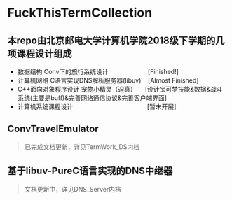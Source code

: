 # FuckThisTermCollection
## 本repo由北京邮电大学计算机学院2018级下学期的几项课程设计组成
* 数据结构 Conv下的旅行系统设计&nbsp;&nbsp;&nbsp;&nbsp;&nbsp;&nbsp;&nbsp;&nbsp;&nbsp;&nbsp;&nbsp;&nbsp;&nbsp;&nbsp;&nbsp;&nbsp;&nbsp;&nbsp;&nbsp;&nbsp;&nbsp;&nbsp;&nbsp;[Finished!]
* 计算机网络 C语言实现DNS解析服务器(libuv)&nbsp;&nbsp;&nbsp;&nbsp;[Almost Finished]
* C++面向对象程序设计 宠物小精灵（迫真）&nbsp;&nbsp;&nbsp;&nbsp;&nbsp;[设计宝可梦技能&数据&战斗系统(主要是buff)&完善网络通信协议&完善客户端界面]
* 计算机系统课程设计&nbsp;&nbsp;&nbsp;&nbsp;&nbsp;&nbsp;&nbsp;&nbsp;&nbsp;&nbsp;&nbsp;&nbsp;&nbsp;&nbsp;&nbsp;&nbsp;&nbsp;&nbsp;&nbsp;&nbsp;&nbsp;&nbsp;&nbsp;&nbsp;&nbsp;&nbsp;&nbsp;&nbsp;&nbsp;&nbsp;&nbsp;&nbsp;&nbsp;&nbsp;&nbsp;&nbsp;&nbsp;&nbsp;&nbsp;&nbsp;&nbsp;&nbsp;&nbsp;[暂未开展]

## ConvTravelEmulator
> 已完成文档更新，详见TermWork_DS内档

## 基于libuv-PureC语言实现的DNS中继器
> 文档更新中，详见DNS_Server内档